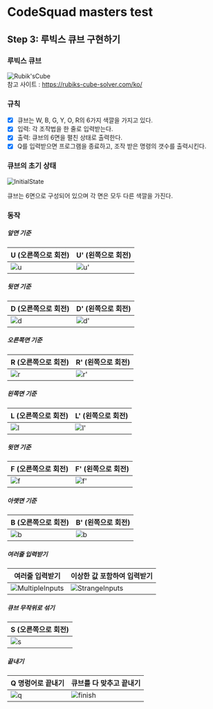 # CodeSquad masters test 
## Step 3: 루빅스 큐브 구현하기
### 루빅스 큐브
![Rubik'sCube](./image/rubikscube.png)  
참고 사이트 :  https://rubiks-cube-solver.com/ko/
### 규칙
- [x] 큐브는 W, B, G, Y, O, R의 6가지 색깔을 가지고 있다.
- [x] 입력: 각 조작법을 한 줄로 입력받는다.
- [x] 출력: 큐브의 6면을 펼친 상태로 출력한다.
- [x] Q를 입력받으면 프로그램을 종료하고, 조작 받은 명령의 갯수를 출력시킨다.

### 큐브의 초기 상태
![InitialState](./image/initial_state.png)  

큐브는 6면으로 구성되어 있으며 각 면은 모두 다른 색깔을 가진다.
                    
### 동작
##### 앞면 기준
|U (오른쪽으로 회전)|U' (왼쪽으로 회전)|
|---|---|
|![u](./image/u.png) |![u'](./image/uL.png)|
##### 뒷면 기준
|D (오른쪽으로 회전)|D' (왼쪽으로 회전)|
|---|---|
|![d](./image/d.png) |![d'](./image/dL.png)|

##### 오른쪽면 기준
|R (오른쪽으로 회전)|R' (왼쪽으로 회전)|
|---|---|
|![r](./image/r.png) |![r'](./image/rL.png)|

##### 왼쪽면 기준
|L (오른쪽으로 회전)|L' (왼쪽으로 회전)|
|---|---|
|![l](./image/l.png) |![l'](./image/lL.png)|

##### 윗면 기준
|F (오른쪽으로 회전)|F' (왼쪽으로 회전)|
|---|---|
|![f](./image/f.png) |![f'](./image/fL.png)|

##### 아랫면 기준
|B (오른쪽으로 회전)|B' (왼쪽으로 회전)|
|---|---|
|![b](./image/b.png) |![b](./image/bL.png)|

##### 여러줄 입력받기
|여러줄 입력받기|이상한 값 포함하여 입력받기|
|---|---|
|![MultipleInputs](./image/MultipleInputs.png)|![StrangeInputs](./image/strangeInputs.png)

##### 큐브 무작위로 섞기
|S (오른쪽으로 회전)|
|---|
|![s](./image/s.png) |

##### 끝내기
|Q 명렁어로 끝내기|큐브를 다 맞추고 끝내기|
|---|---|
|![q](./image/q.png) |![finish](./image/finish.png)|




